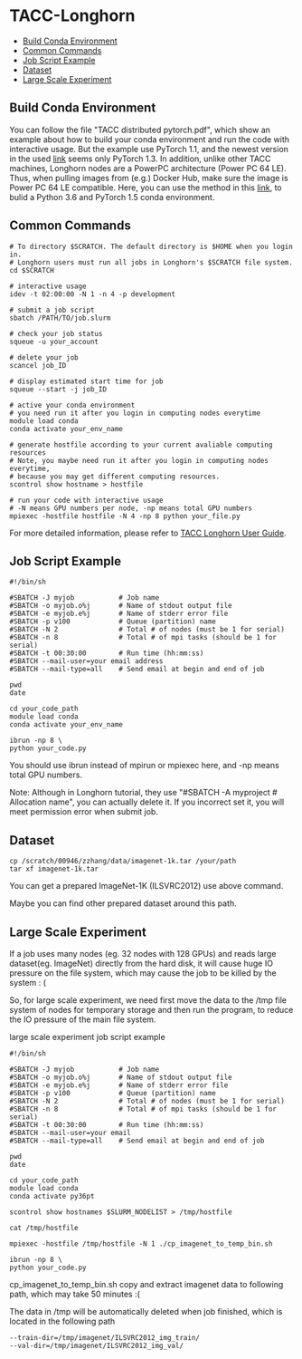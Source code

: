 # TACC-Longhorn

- [Build Conda Environment ](#build-conda-environment )
- [Common Commands](#common-commands)
- [Job Script Example](#job-script-example)
- [Dataset](#dataset)
- [Large Scale Experiment](#large-scale-experiment)

## Build Conda Environment 

You can follow the file "TACC distributed pytorch.pdf", which show an example about how to build your conda environment and run the code with interactive usage. But the example use PyTorch 1.1, and the newest version in the used [link](https://public.dhe.ibm.com/ibmdl/export/pub/software/server/ibm-ai/conda/) seems only PyTorch 1.3. In addition, unlike other TACC machines, Longhorn nodes are a PowerPC architecture (Power PC 64 LE). Thus, when pulling images from (e.g.) Docker Hub, make sure the image is Power PC 64 LE compatible.  Here, you can use the method in this [link](https://stackoverflow.com/questions/52750622/how-to-install-pytorch-on-power-8-or-ppc64-machine/64528124#64528124?newreg=1b10fc8fcbed4beca9cdc3d4238359a5), to bulid a Python 3.6 and PyTorch 1.5 conda environment.

## Common Commands

```shell
# To directory $SCRATCH. The default directory is $HOME when you login in.
# Longhorn users must run all jobs in Longhorn's $SCRATCH file system.
cd $SCRATCH

# interactive usage
idev -t 02:00:00 -N 1 -n 4 -p development

# submit a job script
sbatch /PATH/TO/job.slurm

# check your job status
squeue -u your_account

# delete your job
scancel job_ID

# display estimated start time for job
squeue --start -j job_ID

# active your conda environment
# you need run it after you login in computing nodes everytime
module load conda
conda activate your_env_name

# generate hostfile according to your current avaliable computing resources
# Note, you maybe need run it after you login in computing nodes everytime, 
# because you may get different computing resources.
scontrol show hostname > hostfile

# run your code with interactive usage
# -N means GPU numbers per node, -np means total GPU numbers
mpiexec -hostfile hostfile -N 4 -np 8 python your_file.py
```

For more detailed information, please refer to [TACC Longhorn User Guide](https://portal.tacc.utexas.edu/user-guides/longhorn).

## Job Script Example

```
#!/bin/sh

#SBATCH -J myjob           # Job name
#SBATCH -o myjob.o%j       # Name of stdout output file
#SBATCH -e myjob.e%j       # Name of stderr error file
#SBATCH -p v100            # Queue (partition) name
#SBATCH -N 2               # Total # of nodes (must be 1 for serial)
#SBATCH -n 8               # Total # of mpi tasks (should be 1 for serial)
#SBATCH -t 00:30:00        # Run time (hh:mm:ss)
#SBATCH --mail-user=your email address
#SBATCH --mail-type=all    # Send email at begin and end of job

pwd
date

cd your_code_path
module load conda
conda activate your_env_name

ibrun -np 8 \
python your_code.py
```

You should use ibrun instead of mpirun or mpiexec here, and -np means total GPU numbers.

Note: Although in Longhorn tutorial, they use "#SBATCH -A myproject       # Allocation name", you can actually delete it. If you incorrect set it, you will meet permission error when submit job.

## Dataset

```shell
cp /scratch/00946/zzhang/data/imagenet-1k.tar /your/path
tar xf imagenet-1k.tar
```

You can get a prepared ImageNet-1K (ILSVRC2012) use above command.

Maybe you can find other prepared dataset around this path.

## Large Scale Experiment

If a job uses many nodes (eg. 32 nodes with 128 GPUs) and reads large dataset(eg. ImageNet) directly from the hard disk, it will cause huge IO pressure on the file system, which may cause the job to be killed by the system : (

So, for large scale experiment, we need first move the data to the /tmp file system of nodes for temporary storage and then run the program, to reduce the IO pressure of the main file system.

large scale experiment job script example

```shell
#!/bin/sh

#SBATCH -J myjob           # Job name
#SBATCH -o myjob.o%j       # Name of stdout output file
#SBATCH -e myjob.e%j       # Name of stderr error file
#SBATCH -p v100            # Queue (partition) name
#SBATCH -N 2               # Total # of nodes (must be 1 for serial)
#SBATCH -n 8               # Total # of mpi tasks (should be 1 for serial)
#SBATCH -t 00:30:00        # Run time (hh:mm:ss)
#SBATCH --mail-user=your email
#SBATCH --mail-type=all    # Send email at begin and end of job

pwd
date

cd your_code_path
module load conda
conda activate py36pt

scontrol show hostnames $SLURM_NODELIST > /tmp/hostfile

cat /tmp/hostfile

mpiexec -hostfile /tmp/hostfile -N 1 ./cp_imagenet_to_temp_bin.sh

ibrun -np 8 \
python your_code.py
```

cp_imagenet_to_temp_bin.sh copy and extract imagenet data to following path, which may take 50 minutes :( 

The data in /tmp will be automatically deleted when job finished, which is located in the following path

```shell
--train-dir=/tmp/imagenet/ILSVRC2012_img_train/
--val-dir=/tmp/imagenet/ILSVRC2012_img_val/
```
